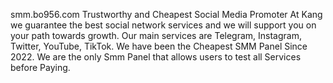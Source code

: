 smm.bo956.com
Trustworthy and Cheapest Social Media Promoter
At Kang we guarantee the best social network services and we will support you on your path towards growth. Our main services are Telegram, Instagram, Twitter, YouTube, TikTok. We have been the Cheapest SMM Panel Since 2022. We are the only Smm Panel that allows users to test all Services before Paying.
